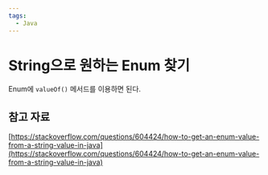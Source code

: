 ```yaml
---
tags:
  - Java
---
```

# String으로 원하는 Enum 찾기

Enum에 `valueOf()` 메서드를 이용하면 된다.

## 참고 자료

[https://stackoverflow.com/questions/604424/how-to-get-an-enum-value-from-a-string-value-in-java](https://stackoverflow.com/questions/604424/how-to-get-an-enum-value-from-a-string-value-in-java)